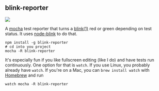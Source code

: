## blink-reporter

![](http://farm9.staticflickr.com/8064/8267975401_9bd2ecd078_h.jpg)

A [mocha](https://github.com/visionmedia/mocha) test reporter that turns a
[blink(1)](http://blink1.thingm.com/) red or green depending on test status.
It uses [node-blink](https://github.com/tmcw/node-blink) to do that.

    npm install -g blink-reporter
    # cd into you project
    mocha -R blink-reporter

It's especially fun if you like fullscreen editing (like I do) and have tests
run continuously. One option for that is `watch`. If you use Linux, you probably
already have `watch`. If you're on a Mac, you can
`brew install watch` with [Homebrew](http://mxcl.github.com/homebrew/)
and run

    watch mocha -R blink-reporter
